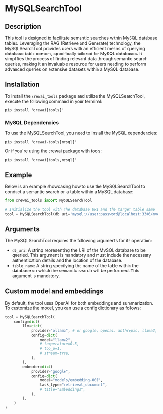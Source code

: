 # MySQLSearchTool

## Description
This tool is designed to facilitate semantic searches within MySQL database tables. Leveraging the RAG (Retrieve and Generate) technology, the MySQLSearchTool provides users with an efficient means of querying database table content, specifically tailored for MySQL databases. It simplifies the process of finding relevant data through semantic search queries, making it an invaluable resource for users needing to perform advanced queries on extensive datasets within a MySQL database.

## Installation
To install the `crewai_tools` package and utilize the MySQLSearchTool, execute the following command in your terminal:

```shell
pip install 'crewai[tools]'
```

### MySQL Dependencies
To use the MySQLSearchTool, you need to install the MySQL dependencies:

```shell
pip install 'crewai-tools[mysql]'
```

Or if you're using the crewai package with tools:

```shell
pip install 'crewai[tools,mysql]'
```

## Example
Below is an example showcasing how to use the MySQLSearchTool to conduct a semantic search on a table within a MySQL database:

```python
from crewai_tools import MySQLSearchTool

# Initialize the tool with the database URI and the target table name
tool = MySQLSearchTool(db_uri='mysql://user:password@localhost:3306/mydatabase', table_name='employees')

```

## Arguments
The MySQLSearchTool requires the following arguments for its operation:

- `db_uri`: A string representing the URI of the MySQL database to be queried. This argument is mandatory and must include the necessary authentication details and the location of the database.
- `table_name`: A string specifying the name of the table within the database on which the semantic search will be performed. This argument is mandatory.

## Custom model and embeddings

By default, the tool uses OpenAI for both embeddings and summarization. To customize the model, you can use a config dictionary as follows:

```python
tool = MySQLSearchTool(
    config=dict(
        llm=dict(
            provider="ollama", # or google, openai, anthropic, llama2, ...
            config=dict(
                model="llama2",
                # temperature=0.5,
                # top_p=1,
                # stream=true,
            ),
        ),
        embedder=dict(
            provider="google",
            config=dict(
                model="models/embedding-001",
                task_type="retrieval_document",
                # title="Embeddings",
            ),
        ),
    )
)
```
